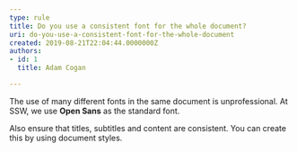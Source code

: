 ```yaml
---
type: rule
title: Do you use a consistent font for the whole document?
uri: do-you-use-a-consistent-font-for-the-whole-document
created: 2019-08-21T22:04:44.0000000Z
authors:
- id: 1
  title: Adam Cogan

---
```


The use of many different fonts in the same document is unprofessional. At SSW, we use  **Open Sans** as the standard font.
 
Also ensure that titles, subtitles and content are consistent. You can create this by using document styles.
